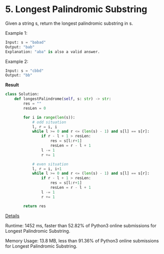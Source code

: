 # 5. Longest Palindromic Substring

Given a string s, return the longest palindromic substring in s.

 

Example 1:

```python
Input: s = "babad"
Output: "bab"
Explanation: "aba" is also a valid answer.
```
Example 2:

```python
Input: s = "cbbd"
Output: "bb"
```

**Result**

```python
class Solution:
    def longestPalindrome(self, s: str) -> str:
        res = ""
        resLen = 0

        for i in range(len(s)):
            # odd situation
            l, r = i, i
            while l >= 0 and r <= (len(s) - 1) and s[l] == s[r]:
                if r - l + 1 > resLen:
                    res = s[l:r+1]
                    resLen = r - l + 1
                l -= 1
                r += 1

            # even situation
            l, r = i, i+1
            while l >= 0 and r <= (len(s) - 1) and s[l] == s[r]:
                if r - l + 1 > resLen:
                    res = s[l:r+1]
                    resLen = r - l + 1
                l -= 1
                r += 1

        return res
```



[Details ](https://leetcode.com/submissions/detail/729763998/)

Runtime: 1452 ms, faster than 52.82% of Python3 online submissions for Longest Palindromic Substring.

Memory Usage: 13.8 MB, less than 91.36% of Python3 online submissions for Longest Palindromic Substring.

